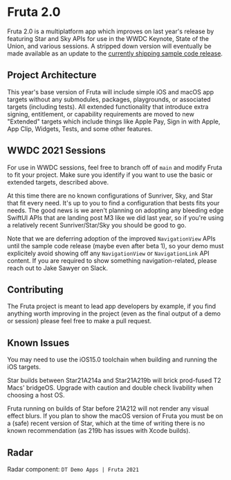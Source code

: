 # Fruta 2.0 

Fruta 2.0 is a multiplatform app which improves on last year's release by featuring Star and Sky APIs for use in the WWDC Keynote, State of the Union, and various sessions. A stripped down version will eventually be made available as an update to the [currently shipping sample code release](https://developer.apple.com/documentation/swiftui/fruta_building_a_feature-rich_app_with_swiftui).

## Project Architecture

This year's base version of Fruta will include simple iOS and macOS app targets without any submodules, packages, playgrounds, or associated targets (including tests). All extended functionality that introduce extra signing, entitlement, or capability requirements are moved to new "Extended" targets which include things like Apple Pay, Sign in with Apple, App Clip, Widgets, Tests, and some other features.

## WWDC 2021 Sessions

For use in WWDC sessions, feel free to branch off of `main` and modify Fruta to fit your project. Make sure you identify if you want to use the basic or extended targets, described above.

At this time there are no known configurations of Sunriver, Sky, and Star that fit every need. It's up to you to find a configuration that bests fits your needs. The good news is we aren't planning on adopting any bleeding edge SwiftUI APIs that are landing post M3 like we did last year, so if you're using a relatively recent Sunriver/Star/Sky you should be good to go.

Note that we are deferring adoption of the improved `NavigationView` APIs until the sample code release (maybe even after beta 1), so your demo must explicitely avoid showing off any `NavigationView` or `NavigationLink` API content. If you are required to show something navigation-related, please reach out to Jake Sawyer on Slack.

## Contributing

The Fruta project is meant to lead app developers by example, if you find anything worth improving in the project (even as the final output of a demo or session) please feel free to make a pull request.

## Known Issues

You may need to use the iOS15.0 toolchain when building and running the iOS targets.

Star builds between Star21A214a and Star21A219b will brick prod-fused T2 Macs' bridgeOS. Upgrade with caution and double check livability when choosing a host OS.

Fruta running on builds of Star before 21A212 will not render any visual effect blurs. If you plan to show the macOS version of Fruta you must be on a (safe) recent version of Star, which at the time of writing there is no known recommendation (as 219b has issues with Xcode builds).

## Radar

Radar component: `DT Demo Apps | Fruta 2021`
